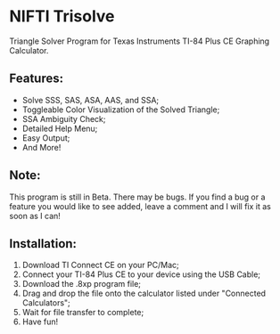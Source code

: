 # NIFTI Trisolve

Triangle Solver Program for Texas Instruments TI-84 Plus CE Graphing Calculator. 

## Features:
* Solve SSS, SAS, ASA, AAS, and SSA;
* Toggleable Color Visualization of the Solved Triangle;
* SSA Ambiguity Check;
* Detailed Help Menu;
* Easy Output;
* And More!
## Note:
This program is still in Beta. There may be bugs. If you find a bug or a feature you would like to see added, leave a comment and I will fix it as soon as I can!
## Installation:
1. Download TI Connect CE on your PC/Mac;
2. Connect your TI-84 Plus CE to your device using the USB Cable;
3. Download the .8xp program file;
4. Drag and drop the file onto the calculator listed under "Connected Calculators";
5. Wait for file transfer to complete;
6. Have fun!
